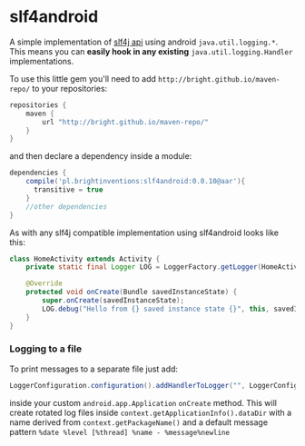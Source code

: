 slf4android
===========

A simple implementation of [slf4j api](http://www.slf4j.org/) using android `java.util.logging.*`. This means you can **easily hook in any existing** `java.util.logging.Handler` implementations. 

To use this little gem you'll need to add `http://bright.github.io/maven-repo/` to your repositories:
```groovy
repositories {
    maven {
        url "http://bright.github.io/maven-repo/"
    }
}
```
and then declare a dependency inside a module:
```groovy
dependencies {
    compile('pl.brightinventions:slf4android:0.0.10@aar'){
      transitive = true
    }
    //other dependencies
}
```
As with any slf4j compatible implementation using slf4android looks like this:
```java
class HomeActivity extends Activity {
    private static final Logger LOG = LoggerFactory.getLogger(HomeActivity.class.getSimpleName());

    @Override
    protected void onCreate(Bundle savedInstanceState) {
        super.onCreate(savedInstanceState);
        LOG.debug("Hello from {} saved instance state {}", this, savedInstanceState);
    }
}
```
### Logging to a file
To print messages to a separate file just add:
```java
LoggerConfiguration.configuration().addHandlerToLogger("", LoggerConfiguration.fileLogHandler(this));
```
inside your custom `android.app.Application` `onCreate` method. This will create rotated log files inside `context.getApplicationInfo().dataDir` with a name derived from `context.getPackageName()` and a default message pattern `%date %level [%thread] %name - %message%newline`
